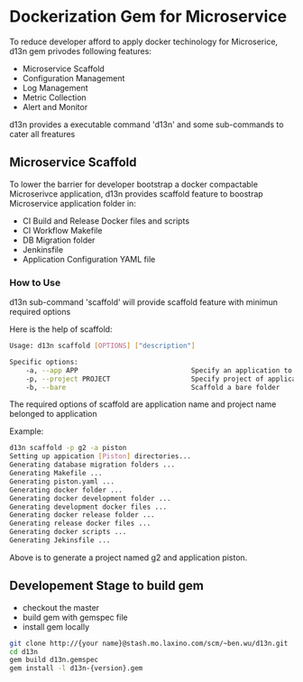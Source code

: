 # Dockerization Gem for Microservice

To reduce developer afford to apply docker techinology for Microserice, d13n gem privodes following features:

* Microservice Scaffold
* Configuration Management
* Log Management
* Metric Collection
* Alert and Monitor

d13n provides a executable command 'd13n' and some sub-commands to cater all freatures

## Microservice Scaffold

To lower the barrier for developer bootstrap a docker compactable Microserivce application, d13n provides scaffold feature to boostrap Microservice application folder in:

* CI Build and Release Docker files and scripts
* CI Workflow Makefile 
* DB Migration folder
* Jenkinsfile
* Application Configuration YAML file

### How to Use

d13n sub-command 'scaffold' will provide scaffold feature with minimun required options

Here is the help of scaffold:

```bash
Usage: d13n scaffold [OPTIONS] ["description"]

Specific options:
    -a, --app APP                            Specify an application to scaffold
    -p, --project PROJECT                    Specify project of application to scaffold
    -b, --bare                               Scaffold a bare folder
```

The required options of scaffold are application name and project name belonged to application

Example:

```bash
d13n scaffold -p g2 -a piston
Setting up appication [Piston] directories...
Generating database migration folders ...
Generating Makefile ...
Generating piston.yaml ...
Generating docker folder ...
Generating docker development folder ...
Generating development docker files ...
Generating docker release folder ...
Generating release docker files ...
Generating docker scripts ...
Generating Jekinsfile ...
```

Above is to generate a project named g2 and application piston.

## Developement Stage to build gem

* checkout the master
* build gem with gemspec file
* install gem locally

```bash
git clone http://{your name}@stash.mo.laxino.com/scm/~ben.wu/d13n.git
cd d13n
gem build d13n.gemspec
gem install -l d13n-{version}.gem
```
